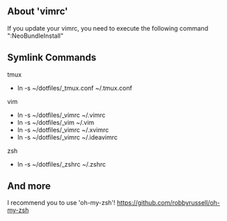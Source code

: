 ## About 'vimrc'
If you update your vimrc, you need to execute the following command ":NeoBundleInstall"

## Symlink Commands

tmux
- ln -s ~/dotfiles/_tmux.conf ~/.tmux.conf

vim
- ln -s ~/dotfiles/_vimrc ~/.vimrc
- ln -s ~/dotfiles/_vim ~/.vim
- ln -s ~/dotfiles/_vimrc ~/.xvimrc
- ln -s ~/dotfiles/_vimrc ~/.ideavimrc

zsh
- ln -s ~/dotfiles/_zshrc ~/.zshrc

## And more
I recommend you to use 'oh-my-zsh'!
https://github.com/robbyrussell/oh-my-zsh
